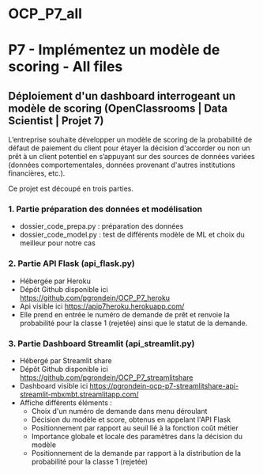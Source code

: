 # OCP_P7_all
# P7 - Implémentez un modèle de scoring - All files 
## Déploiement d'un dashboard interrogeant un modèle de scoring (OpenClassrooms | Data Scientist | Projet 7)

L’entreprise souhaite développer un modèle de scoring de la probabilité de défaut de paiement du client pour étayer la décision d'accorder ou non un prêt à un client potentiel en s’appuyant sur des sources de données variées (données comportementales, données provenant d'autres institutions financières, etc.).

Ce projet est découpé en trois parties.

### 1. Partie préparation des données et modélisation
- dossier_code_prepa.py : préparation des données 
- dossier_code_model.py : test de différents modèle de ML et choix du meilleur pour notre cas
    
### 2. Partie API Flask (api_flask.py)
- Hébergée par Heroku 
- Dépôt Github disponible ici https://github.com/pgrondein/OCP_P7_heroku
- Api visible ici https://apip7heroku.herokuapp.com/
- Elle prend en entrée le numéro de demande de prêt et renvoie la probabilité pour la classe 1 (rejetée) ainsi que le statut de la demande.

### 3. Partie Dashboard Streamlit (api_streamlit.py)
- Hébergé par Streamlit share 
- Dépôt Github disponible ici https://github.com/pgrondein/OCP_P7_streamlitshare
- Dashboard visible ici https://pgrondein-ocp-p7-streamlitshare-api-streamlit-mbxmbt.streamlitapp.com/
- Affiche différents éléments :
    - Choix d'un numéro de demande dans menu déroulant
    - Décision du modèle et score, obtenus en appelant l'API Flask
    - Positionnement par rapport au seuil lié à la fonction coût métier
    - Importance globale et locale des paramètres dans la décision du modèle
    - Positionnement de la demande par rapport à la distribution de la probabilité pour la classe 1 (rejetée)
                                                            
